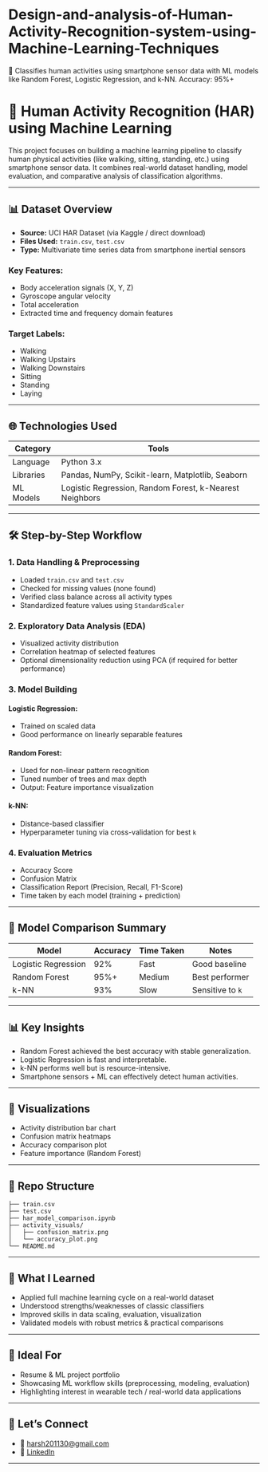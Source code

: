 # Design-and-analysis-of-Human-Activity-Recognition-system-using-Machine-Learning-Techniques
🤖 Classifies human activities using smartphone sensor data with ML models like Random Forest, Logistic Regression, and k-NN. Accuracy: 95%+
# 🤖 Human Activity Recognition (HAR) using Machine Learning

This project focuses on building a machine learning pipeline to classify human physical activities (like walking, sitting, standing, etc.) using smartphone sensor data. It combines real-world dataset handling, model evaluation, and comparative analysis of classification algorithms.

---

## 📊 Dataset Overview

- **Source:** UCI HAR Dataset (via Kaggle / direct download)
- **Files Used:** `train.csv`, `test.csv`
- **Type:** Multivariate time series data from smartphone inertial sensors

### Key Features:
- Body acceleration signals (X, Y, Z)
- Gyroscope angular velocity
- Total acceleration
- Extracted time and frequency domain features

### Target Labels:
- Walking
- Walking Upstairs
- Walking Downstairs
- Sitting
- Standing
- Laying

---

## 🌐 Technologies Used

| Category | Tools |
|---------|-------|
| Language | Python 3.x |
| Libraries | Pandas, NumPy, Scikit-learn, Matplotlib, Seaborn |
| ML Models | Logistic Regression, Random Forest, k-Nearest Neighbors |

---

## 🛠️ Step-by-Step Workflow

### 1. Data Handling & Preprocessing
- Loaded `train.csv` and `test.csv`
- Checked for missing values (none found)
- Verified class balance across all activity types
- Standardized feature values using `StandardScaler`

### 2. Exploratory Data Analysis (EDA)
- Visualized activity distribution
- Correlation heatmap of selected features
- Optional dimensionality reduction using PCA (if required for better performance)

### 3. Model Building

#### Logistic Regression:
- Trained on scaled data
- Good performance on linearly separable features

#### Random Forest:
- Used for non-linear pattern recognition
- Tuned number of trees and max depth
- Output: Feature importance visualization

#### k-NN:
- Distance-based classifier
- Hyperparameter tuning via cross-validation for best `k`

### 4. Evaluation Metrics
- Accuracy Score
- Confusion Matrix
- Classification Report (Precision, Recall, F1-Score)
- Time taken by each model (training + prediction)

---

## 🌟 Model Comparison Summary

| Model | Accuracy | Time Taken | Notes |
|-------|----------|------------|-------|
| Logistic Regression | 92% | Fast | Good baseline |
| Random Forest | 95%+ | Medium | Best performer |
| k-NN | 93% | Slow | Sensitive to `k` |

---

## 📊 Key Insights
- Random Forest achieved the best accuracy with stable generalization.
- Logistic Regression is fast and interpretable.
- k-NN performs well but is resource-intensive.
- Smartphone sensors + ML can effectively detect human activities.

---

## 🎨 Visualizations
- Activity distribution bar chart
- Confusion matrix heatmaps
- Accuracy comparison plot
- Feature importance (Random Forest)

---

## 📁 Repo Structure

```
├── train.csv
├── test.csv
├── har_model_comparison.ipynb
├── activity_visuals/
│   ├── confusion_matrix.png
│   └── accuracy_plot.png
└── README.md
```

---

## 🌟 What I Learned
- Applied full machine learning cycle on a real-world dataset
- Understood strengths/weaknesses of classic classifiers
- Improved skills in data scaling, evaluation, visualization
- Validated models with robust metrics & practical comparisons

---

## 📄 Ideal For
- Resume & ML project portfolio
- Showcasing ML workflow skills (preprocessing, modeling, evaluation)
- Highlighting interest in wearable tech / real-world data applications

---

## 👋 Let’s Connect

- 📧 harsh201130@gmail.com
- 💼 [LinkedIn](https://www.linkedin.com/in/harsh-sharma-354379294/)

---

